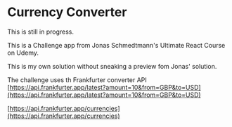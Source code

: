 # Currency Converter

This is still in progress.

This is a Challenge app from Jonas Schmedtmann's Ultimate React Course on Udemy.

This is my own solution without sneaking a preview fom Jonas' solution.

The challenge uses th Frankfurter converter API
[https://api.frankfurter.app/latest?amount=10&from=GBP&to=USD](https://api.frankfurter.app/latest?amount=10&from=GBP&to=USD)

[https://api.frankfurter.app/currencies](https://api.frankfurter.app/currencies)
